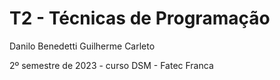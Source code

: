 # T2 - Técnicas de Programação

Danilo Benedetti
Guilherme Carleto

2º semestre de 2023 - curso DSM - Fatec Franca